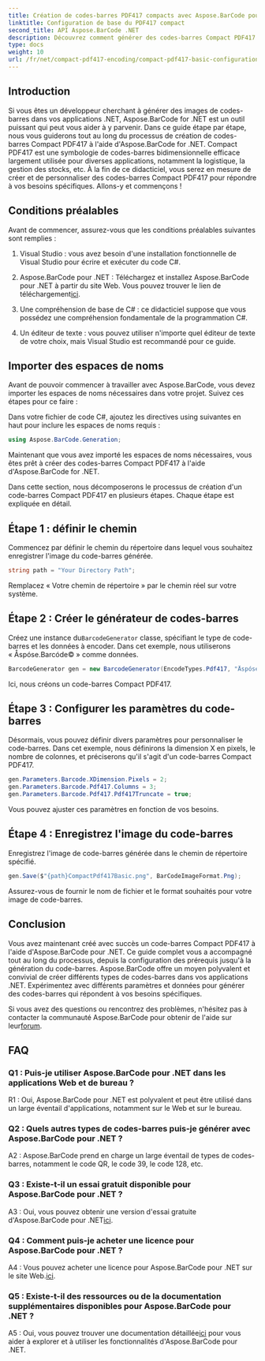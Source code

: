 ```yaml
---
title: Création de codes-barres PDF417 compacts avec Aspose.BarCode pour .NET
linktitle: Configuration de base du PDF417 compact
second_title: API Aspose.BarCode .NET
description: Découvrez comment générer des codes-barres Compact PDF417 à l'aide d'Aspose.BarCode pour .NET. Guide complet avec des instructions étape par étape et des exemples de code.
type: docs
weight: 10
url: /fr/net/compact-pdf417-encoding/compact-pdf417-basic-configuration/
---
```

## Introduction

Si vous êtes un développeur cherchant à générer des images de codes-barres dans vos applications .NET, Aspose.BarCode for .NET est un outil puissant qui peut vous aider à y parvenir. Dans ce guide étape par étape, nous vous guiderons tout au long du processus de création de codes-barres Compact PDF417 à l'aide d'Aspose.BarCode for .NET. Compact PDF417 est une symbologie de codes-barres bidimensionnelle efficace largement utilisée pour diverses applications, notamment la logistique, la gestion des stocks, etc. À la fin de ce didacticiel, vous serez en mesure de créer et de personnaliser des codes-barres Compact PDF417 pour répondre à vos besoins spécifiques. Allons-y et commençons !

## Conditions préalables

Avant de commencer, assurez-vous que les conditions préalables suivantes sont remplies :

1. Visual Studio : vous avez besoin d'une installation fonctionnelle de Visual Studio pour écrire et exécuter du code C#.

2.  Aspose.BarCode pour .NET : Téléchargez et installez Aspose.BarCode pour .NET à partir du site Web. Vous pouvez trouver le lien de téléchargement[ici](https://releases.aspose.com/barcode/net/).

3. Une compréhension de base de C# : ce didacticiel suppose que vous possédez une compréhension fondamentale de la programmation C#.

4. Un éditeur de texte : vous pouvez utiliser n'importe quel éditeur de texte de votre choix, mais Visual Studio est recommandé pour ce guide.

## Importer des espaces de noms

Avant de pouvoir commencer à travailler avec Aspose.BarCode, vous devez importer les espaces de noms nécessaires dans votre projet. Suivez ces étapes pour ce faire :


Dans votre fichier de code C#, ajoutez les directives using suivantes en haut pour inclure les espaces de noms requis :

```csharp
using Aspose.BarCode.Generation;
```

Maintenant que vous avez importé les espaces de noms nécessaires, vous êtes prêt à créer des codes-barres Compact PDF417 à l'aide d'Aspose.BarCode for .NET.

Dans cette section, nous décomposerons le processus de création d'un code-barres Compact PDF417 en plusieurs étapes. Chaque étape est expliquée en détail.

## Étape 1 : définir le chemin

Commencez par définir le chemin du répertoire dans lequel vous souhaitez enregistrer l'image du code-barres générée.

```csharp
string path = "Your Directory Path";
```

Remplacez « Votre chemin de répertoire » par le chemin réel sur votre système.

## Étape 2 : Créer le générateur de codes-barres

 Créez une instance du`BarcodeGenerator` classe, spécifiant le type de code-barres et les données à encoder. Dans cet exemple, nous utiliserons « Åspóse.Barcóde© » comme données.

```csharp
BarcodeGenerator gen = new BarcodeGenerator(EncodeTypes.Pdf417, "Åspóse.Barcóde©");
```

Ici, nous créons un code-barres Compact PDF417.

## Étape 3 : Configurer les paramètres du code-barres

Désormais, vous pouvez définir divers paramètres pour personnaliser le code-barres. Dans cet exemple, nous définirons la dimension X en pixels, le nombre de colonnes, et préciserons qu'il s'agit d'un code-barres Compact PDF417.

```csharp
gen.Parameters.Barcode.XDimension.Pixels = 2;
gen.Parameters.Barcode.Pdf417.Columns = 3;
gen.Parameters.Barcode.Pdf417.Pdf417Truncate = true;
```

Vous pouvez ajuster ces paramètres en fonction de vos besoins.

## Étape 4 : Enregistrez l'image du code-barres

Enregistrez l'image de code-barres générée dans le chemin de répertoire spécifié.

```csharp
gen.Save($"{path}CompactPdf417Basic.png", BarCodeImageFormat.Png);
```

Assurez-vous de fournir le nom de fichier et le format souhaités pour votre image de code-barres.

## Conclusion

Vous avez maintenant créé avec succès un code-barres Compact PDF417 à l'aide d'Aspose.BarCode pour .NET. Ce guide complet vous a accompagné tout au long du processus, depuis la configuration des prérequis jusqu'à la génération du code-barres. Aspose.BarCode offre un moyen polyvalent et convivial de créer différents types de codes-barres dans vos applications .NET. Expérimentez avec différents paramètres et données pour générer des codes-barres qui répondent à vos besoins spécifiques.

 Si vous avez des questions ou rencontrez des problèmes, n'hésitez pas à contacter la communauté Aspose.BarCode pour obtenir de l'aide sur leur[forum](https://forum.aspose.com/c/barcode/13).

## FAQ

### Q1 : Puis-je utiliser Aspose.BarCode pour .NET dans les applications Web et de bureau ?

R1 : Oui, Aspose.BarCode pour .NET est polyvalent et peut être utilisé dans un large éventail d'applications, notamment sur le Web et sur le bureau.

### Q2 : Quels autres types de codes-barres puis-je générer avec Aspose.BarCode pour .NET ?

A2 : Aspose.BarCode prend en charge un large éventail de types de codes-barres, notamment le code QR, le code 39, le code 128, etc.

### Q3 : Existe-t-il un essai gratuit disponible pour Aspose.BarCode pour .NET ?

 A3 : Oui, vous pouvez obtenir une version d'essai gratuite d'Aspose.BarCode pour .NET[ici](https://releases.aspose.com/).

### Q4 : Comment puis-je acheter une licence pour Aspose.BarCode pour .NET ?

 A4 : Vous pouvez acheter une licence pour Aspose.BarCode pour .NET sur le site Web.[ici](https://purchase.aspose.com/buy).

### Q5 : Existe-t-il des ressources ou de la documentation supplémentaires disponibles pour Aspose.BarCode pour .NET ?

 A5 : Oui, vous pouvez trouver une documentation détaillée[ici](https://reference.aspose.com/barcode/net/) pour vous aider à explorer et à utiliser les fonctionnalités d'Aspose.BarCode pour .NET.